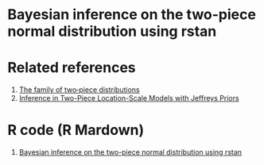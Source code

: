 # Bayesian inference on the two-piece normal distribution using rstan

# Related references

1. [The family of two‐piece distributions](https://doi.org/10.1111/j.1740-9713.2020.01352.x)
2. [Inference in Two-Piece Location-Scale Models with Jeffreys Priors](https://projecteuclid.org/euclid.ba/1393251764)

# R code (R Mardown)

1. [Bayesian inference on the two-piece normal distribution using rstan](https://rpubs.com/FJRubio/TPNSTAN)
